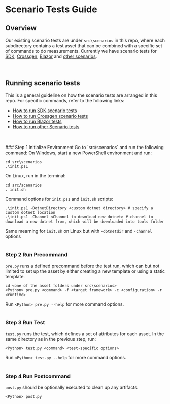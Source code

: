# Scenario Tests Guide
## Overview
Our existing scenario tests are under `src\scenarios` in this repo, where each subdirectory contains a test asset that can be combined with a specific set of commands to do measurements. Currently we have scenario tests for [SDK](link), [Crossgen](link), [Blazor](link) and [other scenarios](). 
<br>
<br>
<br>
## Running scenario tests
This is a general guideline on how the scenario tests are arranged in this repo. For specific commands, refer to the following links:

- [How to run SDK scenario tests](link)
- [How to run Crossgen scenario tests](link)
- [How to run Blazor tests](link)
- [How to run other Scenario tests](link)
<br>
<br>
### Step 1 Initialize Environment
Go to `src\scenarios` and run the following command:
On Windows, start a new PowerShell environment and run:

```
cd src\scenarios
.\init.ps1
```

On Linux, run in the terminal:

```
cd src/scenarios
. init.sh 
```

Command options for `init.ps1` and `init.sh` scripts:
```
.\init.ps1 -DotnetDirectory <custom dotnet directory> # specify a custom dotnet location
.\init.ps1 -Channel <Channel to download new dotnet> # channel to download a new dotnet from, which will be downloaded into tools folder
```

Same mearning for `init.sh` on Linux but with `-dotnetdir` and `-channel` options
<br>
<br>
### Step 2 Run Precommand
`pre.py` runs a defined precommand before the test run, which can but not limited to set up the asset by either creating a new template or using a static template.
```
cd <one of the asset folders under src\scenarios>
<Python> pre.py <command> -f <target framework> -c <configuration> -r <runtime>
```
Run `<Python> pre.py --help` for more command options.
<br>
<br>
### Step 3 Run Test
`test.py` runs the test, which defines a set of attributes for each asset. In the same directory as in the previous step, run:

```
<Python> test.py <command> <test-specific options>
```

Run `<Python> test.py --help` for more command options.
<br>
<br>
### Step 4 Run Postcommand
`post.py` should be optionally executed to clean up any artifacts.
```
<Python> post.py
```

